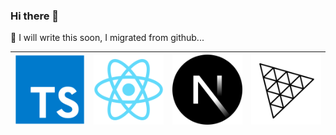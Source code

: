 ### Hi there 👋
 🔭 I will write this soon, I migrated from github...


| ![TypeScript](https://raw.githubusercontent.com/devicons/devicon/master/icons/typescript/typescript-original.svg) | ![React](https://raw.githubusercontent.com/devicons/devicon/master/icons/react/react-original.svg) | ![Next.js](https://raw.githubusercontent.com/devicons/devicon/master/icons/nextjs/nextjs-original.svg) | ![Three.js](https://raw.githubusercontent.com/devicons/devicon/master/icons/threejs/threejs-original.svg) |
|:---:|:---:|:---:|:---:|


